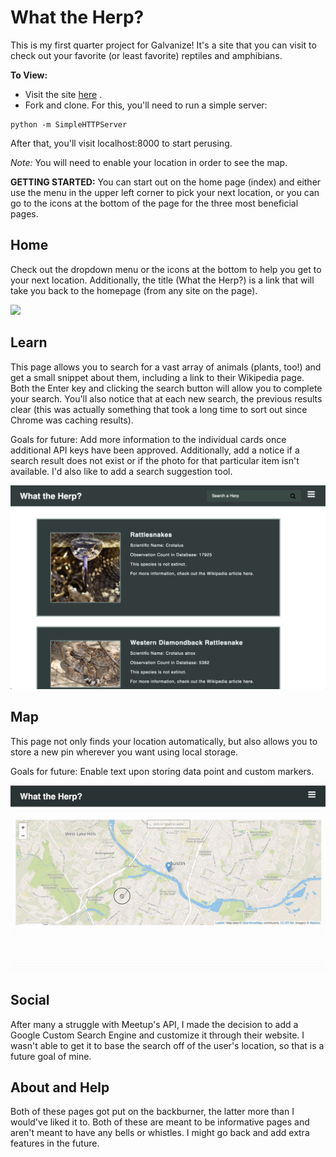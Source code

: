 # What the Herp? 

This is my first quarter project for Galvanize! It's a site that you can visit to check out your favorite (or least favorite) reptiles and amphibians. 

**To View:** 
* Visit the site [here](https://whattheherp.surge.sh) .
* Fork and clone. For this, you'll need to run a simple server: 
```
python -m SimpleHTTPServer
```
After that, you'll visit localhost:8000 to start perusing.




*Note:* You will need to enable your location in order to see the map.


**GETTING STARTED:**
You can start out on the home page (index) and either use the menu in the upper left corner to pick your next location, or you can go to the icons at the bottom of the page for the three most beneficial pages. 


## Home 
Check out the dropdown menu or the icons at the bottom to help you get to your next location. Additionally, the title (What the Herp?) is a link that will take you back to the homepage (from any site on the page).

<img src="homeMenu.png"/>

## Learn
This page allows you to search for a vast array of animals (plants, too!) and get a small snippet about them, including a link to their Wikipedia page. Both the Enter key and clicking the search button will allow you to complete your search. You'll also notice that at each new search, the previous results clear (this was actually something that took a long time to sort out since Chrome was caching results). 

Goals for future: Add more information to the individual cards once additional API keys have been approved. Additionally, add a notice if a search result does not exist or if the photo for that particular item isn't available. I'd also like to add a search suggestion tool. 

<img src="learnSearch.png"/>

## Map
This page not only finds your location automatically, but also allows you to store a new pin wherever you want using local storage. 

Goals for future: Enable text upon storing data point and custom markers. 


![](mapSave.gif)


## Social
After many a struggle with Meetup's API, I made the decision to add a Google Custom Search Engine and customize it through their website. I wasn't able to get it to base the search off of the user's location, so that is a future goal of mine. 

## About and Help
Both of these pages got put on the backburner, the latter more than I would've liked it to. Both of these are meant to be informative pages and aren't meant to have any bells or whistles. I might go back and add extra features in the future. 


